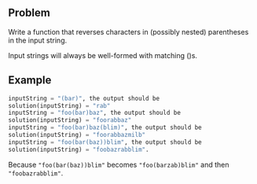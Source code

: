 ## Problem

Write a function that reverses characters in (possibly nested) parentheses in the input string.

Input strings will always be well-formed with matching ()s.

## Example

```python
inputString = "(bar)", the output should be
solution(inputString) = "rab"
inputString = "foo(bar)baz", the output should be
solution(inputString) = "foorabbaz"
inputString = "foo(bar)baz(blim)", the output should be
solution(inputString) = "foorabbazmilb"
inputString = "foo(bar(baz))blim", the output should be
solution(inputString) = "foobazrabblim".
```
Because `"foo(bar(baz))blim"` becomes `"foo(barzab)blim"` and then `"foobazrabblim"`.